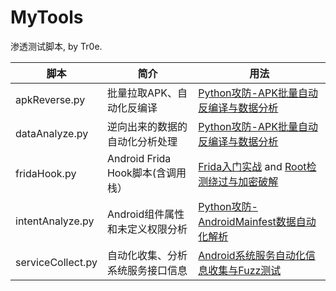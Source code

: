 # MyTools
渗透测试脚本, by Tr0e.

|脚本  | 简介 | 用法 |
|--|--|--|
| apkReverse.py |批量拉取APK、自动化反编译 | [Python攻防-APK批量自动反编译与数据分析](https://blog.csdn.net/weixin_39190897/article/details/127469657) |
| dataAnalyze.py| 逆向出来的数据的自动化分析处理| [Python攻防-APK批量自动反编译与数据分析](https://blog.csdn.net/weixin_39190897/article/details/127469657)|
| fridaHook.py| Android Frida Hook脚本(含调用栈）| [Frida入门实战](https://blog.csdn.net/weixin_39190897/article/details/100517918) and [Root检测绕过与加密破解](https://blog.csdn.net/weixin_39190897/article/details/114458052)|
| intentAnalyze.py| Android组件属性和未定义权限分析|[Python攻防-AndroidMainfest数据自动化解析](https://blog.csdn.net/weixin_39190897/article/details/127826881)|
| serviceCollect.py| 自动化收集、分析系统服务接口信息|[Android系统服务自动化信息收集与Fuzz测试](https://blog.csdn.net/weixin_39190897/article/details/127703985)|

